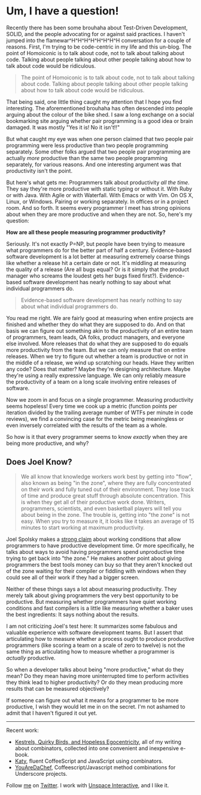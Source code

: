 Um, I have a question!
===

Recently there has been some brouhaha about Test-Driven Development, SOLID, and the people advocating for or against said practices. I haven't jumped into the flamewar^H^H^H^H^H^H^H^H conversation for a couple of reasons. First, I'm trying to be code-centric in my life and this un-blog. The point of Homoiconic is to talk about code, not to talk about talking about code. Talking about people talking about other people talking about how to talk about code would be ridiculous.

> The point of Homoiconic is to talk about code, not to talk about talking about code. Talking about people talking about other people talking about how to talk about code would be ridiculous.

That being said, one little thing caught my attention that I hope you find interesting. The aforementioned brouhaha has often descended into people arguing about the colour of the bike shed. I saw a long exchange on a social bookmarking site arguing whether pair programming is a good idea or brain damaged. It was mostly "Yes it is! No it isn't!!"

But what caught my eye was when one person claimed that two people pair programming were less productive than two people programming separately. Some other folks argued that two people pair programming are actually *more* productive than the same two people programming separately, for various reasons. And one interesting argument was that productivity isn't the point.

But here's what gets me: Programmers talk about productivity *all the time*. They say they're more productive with static typing or without it. With Ruby or with Java. With Agile or with Waterfall. With Emacs or with Vim. On OS X, Linux, or Windows. Pairing or working separately. In offices or in a project room. And so forth. It seems every programmer I meet has strong opinions about when they are more productive and when they are not. So, here's my question:

**How are all these people measuring programmer productivity?**

Seriously. It's not exactly P=NP, but people have been trying to measure what programmers do for the better part of half a century. Evidence-based software development is a lot better at measuring extremely coarse things like whether a release hit a certain date or not. It's middling at measuring the quality of a release (Are all bugs equal? Or is it simply that the product manager who screams the loudest gets her bugs fixed first?). Evidence-based software development has nearly nothing to say about what individual programmers do.

> Evidence-based software development has nearly nothing to say about what individual programmers do.

You read me right. We are fairly good at measuring when entire projects are finished and whether they do what they are supposed to do. And on that basis we can figure out something akin to the productivity of an entire team of programmers, team leads, QA folks, product managers, and everyone else involved. More releases that do what they are supposed to do equals more productivity from the team. But we can only measure that on entire releases. When we try to figure out whether a team is productive or not in the middle of a release, we wind up scratching our heads. Have they written any code? Does that matter? Maybe they're designing architecture. Maybe they're using a really expressive language. We can only reliably measure the productivity of a team on a long scale involving entire releases of software.

Now we zoom in and focus on a single programmer. Measuring productivity seems hopeless! Every time we cook up a metric (function points per iteration divided by the trailing average number of WTFs per minute in code reviews), we find a convincing case for the metric being meaningless or even inversely correlated with the results of the team as a whole.

So how is it that every programmer seems to know *exactly* when they are being more productive, and why?

Does Joel Know?
---

> We all know that knowledge workers work best by getting into "flow", also known as being "in the zone", where they are fully concentrated on their work and fully tuned out of their environment. They lose track of time and produce great stuff through absolute concentration. This is when they get all of their productive work done. Writers, programmers, scientists, and even basketball players will tell you about being in the zone. The trouble is, getting into "the zone" is not easy. When you try to measure it, it looks like it takes an average of 15 minutes to start working at maximum productivity.

Joel Spolsky makes a [strong claim](http://www.joelonsoftware.com/articles/fog0000000043.html "The Joel Test: 12 Steps to Better Code") about working conditions that allow programmers to have productive development time. Or more specifically, he talks about ways to avoid having programmers spend unproductive time trying to get back into "the zone." He makes another point about giving programmers the best tools money can buy so that they aren't knocked out of the zone waiting for their compiler or fiddling with windows when they could see all of their work if they had a bigger screen.

Neither of these things says a lot about measuring productivity. They merely talk about giving programmers the very best opportunity to be productive. But measuring whether programmers have quiet working conditions and fast compilers is a little like measuring whether a baker uses the best ingredients: It says nothing about the results.

I am not criticizing Joel's test here: It summarizes some fabulous and valuable experience with software development teams. But I assert that articulating how to measure whether a process ought to produce productive programmers (like scoring a team on a scale of zero to twelve) is not the same thing as articulating how to measure whether a programmer is *actually* productive.

So when a developer talks about being "more productive," what do they mean? Do they mean having more uninterrupted time to perform activities they think lead to higher productivity? Or do they mean producing more results that can be measured objectively?

If someone can figure out what it means for a programmer to be more productive, I wish they would let me in on the secret. I'm not ashamed to admit that I haven't figured it out yet.

---

Recent work:

* [Kestrels, Quirky Birds, and Hopeless Egocentricity](http://leanpub.com/combinators), all of my writing about combinators, collected into one convenient and inexpensive e-book.
* [Katy](http://github.com/raganwald/Katy), fluent CoffeeScript and JavaScript using combinators.
* [YouAreDaChef](http://github.com/raganwald/YouAreDaChef), Coffeescript/Javascript method combinations for Underscore projects.

Follow [me](http://reginald.braythwayt.com) on [Twitter](http://twitter.com/raganwald). I work with [Unspace Interactive](http://unspace.ca), and I like it.